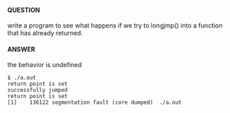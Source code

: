#### QUESTION

write a program to see what happens if we try to longjmp() into a 
function that has already returned.


#### ANSWER

the behavior is undefined

```shell
$ ./a.out
return point is set
successfully jumped
return point is set
[1]    136122 segmentation fault (core dumped)  ./a.out
```
